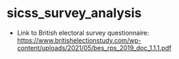 # sicss_survey_analysis

- Link to British electoral survey questionnaire: https://www.britishelectionstudy.com/wp-content/uploads/2021/05/bes_rps_2019_doc_1.1.1.pdf
